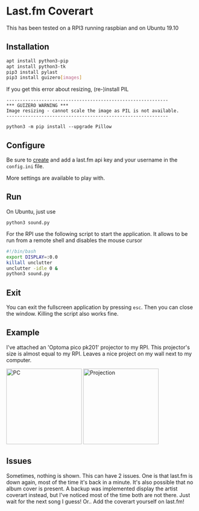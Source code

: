 # Last.fm Coverart

This has been tested on a RPI3 running raspbian and on Ubuntu 19.10

## Installation
```bash
apt install python3-pip
apt install python3-tk
pip3 install pylast
pip3 install guizero[images]
```
If you get this error about resizing, (re-)install PIL
```
------------------------------------------------------------
*** GUIZERO WARNING ***
Image resizing - cannot scale the image as PIL is not available.
------------------------------------------------------------
```
```
python3 -m pip install --upgrade Pillow
```
## Configure
Be sure to [create](https://www.last.fm/api/) and add a last.fm api key and your username in the `config.ini` file.

More settings are available to play with.

## Run
On Ubuntu, just use
```
python3 sound.py
```
For the RPI use the following script to start the application.
It allows to be run from a remote shell and disables the mouse cursor
```bash
#!/bin/bash
export DISPLAY=:0.0
killall unclutter
unclutter -idle 0 &
python3 sound.py
```

## Exit
You can exit the fullscreen application by pressing `esc`. Then you can close the window.
Killing the script also works fine.

## Example
I've attached an 'Optoma pico pk201' projector to my RPI. This projector's size is almost equal to my RPI.
Leaves a nice project on my wall next to my computer.

<img src="https://i.ibb.co/WnZ7Hw5/Screenshot-from-2020-05-27-13-50-27.png" width="200" height="200" alt="PC" />
<img src="https://i.ibb.co/DtKTf7D/IMG-20200527-134202-01.jpg" width="200" height="200" alt="Projection" />

## Issues
Sometimes, nothing is shown. This can have 2 issues. One is that last.fm is down again, most of the time it's back in a minute.
It's also possible that no album cover is present. A backup was implemented display the artist coverart instead, but I've noticed most of the time both are not there. Just wait for the next song I guess! Or.. Add the coverart yourself on last.fm!